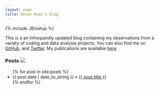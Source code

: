 ```yaml
---
layout: page
title: Devon Ryan's blog
---
```

{% include JB/setup %}

This is a an infrequently updated blog containing my observations from a variety of coding and data analysis projects. You can also find me on [GitHub][github], and [Twitter][twitter]. My publications are available [here][pubs].

### Posts [![](images/feed-icon-14x14.png)](rss.xml)

<ul class="posts">
  {% for post in site.posts %}
    <li><span>{{ post.date | date_to_string }}</span> &raquo; <a href="{{ BASE_PATH }}{{ post.url }}">{{ post.title }}</a></li>
  {% endfor %}
</ul>

[github]: https://github.com/dpryan79
[twitter]: https://twitter.com/dpryan79
[pubs]: http://scholar.google.de/citations?user=TvpmscIAAAAJ&hl=en
